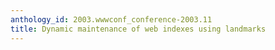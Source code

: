 ```yaml
---
anthology_id: 2003.wwwconf_conference-2003.11
title: Dynamic maintenance of web indexes using landmarks
---
```

